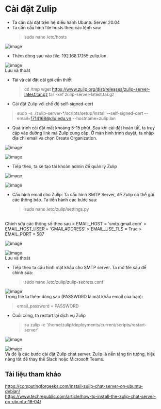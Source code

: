 # Cài đặt Zulip
- Ta cần cài đặt trên hệ điều hành Ubuntu Server 20.04
- Ta cần cấu hình file hosts theo các lệnh sau:
  > sudo nano /etc/hosts

![image](https://user-images.githubusercontent.com/92511177/137304148-7559ba14-a515-46e0-8253-e411014b7218.png)

- Thêm dòng sau vào file: 
  192.168.17.155 zulip.lan 

![image](https://user-images.githubusercontent.com/92511177/137304327-0bbcee97-4cf7-49b8-8b97-a894d660c360.png)
<br> Lưu và thoát

- Tải và cài đặt cái gói cần thiết
	> cd /tmp
	> wget https://www.zulip.org/dist/releases/zulip-server-latest.tar.gz
	> tar -xvf zulip-server-latest.tar.gz
 
 - Cài đặt Zulip với chế độ self-signed-cert
  > sudo -s ./zulip-server-*/scripts/setup/install --self-signed-cert --email=1714168@dlu.edu.vn --hostname=zulip.lan

- Quá trình cài đặt mất khoảng 5-15 phút. Sau khi cài đặt hoàn tất, ta truy cập vào đường link mà Zulip cung cấp. Ở màn hình trình duyệt, ta nhập địa chỉ email và chọn Create Organization.

![image](https://user-images.githubusercontent.com/92511177/137304635-94dea3f4-c6f9-41fa-ad30-b3d00eefc306.png)

![image](https://user-images.githubusercontent.com/92511177/137304669-2b1477a8-89a8-4de3-8866-4e3788f832dd.png)

- Tiếp theo, ta sẽ tạo tài khoản admin để quản lý Zulip

![image](https://user-images.githubusercontent.com/92511177/137304717-de696c50-e887-42b5-94ef-26819e4ee9b9.png)

![image](https://user-images.githubusercontent.com/92511177/137304727-57dca142-1cf1-4e36-9841-0aaaa0e795c8.png)

- Cấu hình email cho Zulip: Ta cấu hình SMTP Server, để Zulip có thể gửi các thông báo. Ta tiến hành các bước sau:
	 > sudo nano /etc/zulip/settings.py
<br>
Chỉnh sửa các thông số theo sau
  > EMAIL_HOST = 'smtp.gmail.com'
  > EMAIL_HOST_USER = 'GMAILADDRESS'
  > EMAIL_USE_TLS = True
  > EMAIL_PORT = 587

![image](https://user-images.githubusercontent.com/92511177/137304884-ec8a16e0-18e3-4ce6-a268-765b180dd977.png)

![image](https://user-images.githubusercontent.com/92511177/137304898-3d3972ac-76fd-4a09-952c-22f3d3282a24.png)
<br>
  Lưu và thoát

- Tiếp theo ta cấu hình mật khẩu cho SMTP server. Ta mở file sau để chỉnh sửa:
  > sudo nano /etc/zulip/zulip-secrets.conf
	  
![image](https://user-images.githubusercontent.com/92511177/137305038-151f3297-bf80-4a43-b9bc-601f91beb526.png)
<br>
Trong file ta thêm dòng sau (PASSWORD là mật khẩu email của bạn):
  > email_password = PASSWORD
- Cuối cùng, ta restart lại dịch vụ Zulip
  > su zulip -c '/home/zulip/deployments/current/scripts/restart-server'

![image](https://user-images.githubusercontent.com/92511177/137305451-b4b6eab1-ac3b-47f3-90ba-548998c9838c.png)

![image](https://user-images.githubusercontent.com/92511177/137305477-94690ff2-9f22-4a5c-afce-c7315bb33047.png)
<br>
Và đó là các bước cài đặt Zulip chat server. Zulip là nền tảng tin tưởng, hiệu năng tốt để thay thế Slack hoặc Microsoft Teams.

## Tài liệu tham khảo
https://computingforgeeks.com/install-zulip-chat-server-on-ubuntu-debian/
<br>
https://www.techrepublic.com/article/how-to-install-the-zulip-chat-server-on-ubuntu-18-04/
